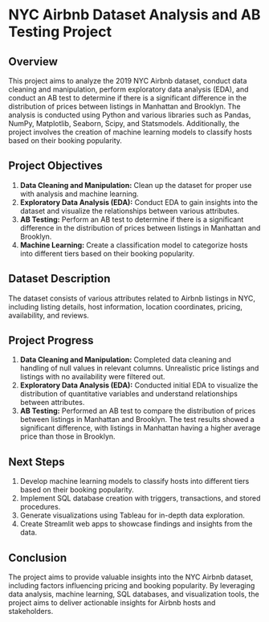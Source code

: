 # NYC Airbnb Dataset Analysis and AB Testing Project

## Overview

This project aims to analyze the 2019 NYC Airbnb dataset, conduct data cleaning and manipulation, perform exploratory data analysis (EDA), and conduct an AB test to determine if there is a significant difference in the distribution of prices between listings in Manhattan and Brooklyn. The analysis is conducted using Python and various libraries such as Pandas, NumPy, Matplotlib, Seaborn, Scipy, and Statsmodels. Additionally, the project involves the creation of machine learning models to classify hosts based on their booking popularity.

## Project Objectives

1. **Data Cleaning and Manipulation:** Clean up the dataset for proper use with analysis and machine learning.
2. **Exploratory Data Analysis (EDA):** Conduct EDA to gain insights into the dataset and visualize the relationships between various attributes.
3. **AB Testing:** Perform an AB test to determine if there is a significant difference in the distribution of prices between listings in Manhattan and Brooklyn.
4. **Machine Learning:** Create a classification model to categorize hosts into different tiers based on their booking popularity.

## Dataset Description

The dataset consists of various attributes related to Airbnb listings in NYC, including listing details, host information, location coordinates, pricing, availability, and reviews.

## Project Progress

1. **Data Cleaning and Manipulation:** Completed data cleaning and handling of null values in relevant columns. Unrealistic price listings and listings with no availability were filtered out.
2. **Exploratory Data Analysis (EDA):** Conducted initial EDA to visualize the distribution of quantitative variables and understand relationships between attributes.
3. **AB Testing:** Performed an AB test to compare the distribution of prices between listings in Manhattan and Brooklyn. The test results showed a significant difference, with listings in Manhattan having a higher average price than those in Brooklyn.

## Next Steps

1. Develop machine learning models to classify hosts into different tiers based on their booking popularity.
2. Implement SQL database creation with triggers, transactions, and stored procedures.
3. Generate visualizations using Tableau for in-depth data exploration.
4. Create Streamlit web apps to showcase findings and insights from the data.

## Conclusion

The project aims to provide valuable insights into the NYC Airbnb dataset, including factors influencing pricing and booking popularity. By leveraging data analysis, machine learning, SQL databases, and visualization tools, the project aims to deliver actionable insights for Airbnb hosts and stakeholders.
